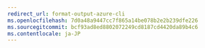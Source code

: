 ```yaml
---
redirect_url: format-output-azure-cli
ms.openlocfilehash: 7d0a48a9447cc7f865a14be078b2e2b239dfe226
ms.sourcegitcommit: bcf93ad8ed8802072249cd8187cd4420da89b4c6
ms.contentlocale: ja-JP
---
```

